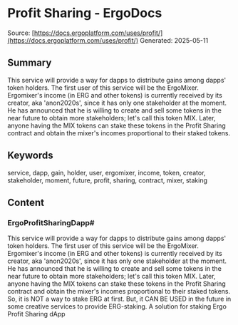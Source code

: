 # Profit Sharing - ErgoDocs
Source: [https://docs.ergoplatform.com/uses/profit/](https://docs.ergoplatform.com/uses/profit/)
Generated: 2025-05-11

## Summary
This service will provide a way for dapps to distribute gains among dapps' token holders. The first user of this service will be the ErgoMixer. Ergomixer's income (in ERG and other tokens) is currently received by its creator, aka 'anon2020s', since it has only one stakeholder at the moment. He has announced that he is willing to create and sell some tokens in the near future to obtain more stakeholders; let's call this token MIX. Later, anyone having the MIX tokens can stake these tokens in the Profit Sharing contract and obtain the mixer's incomes proportional to their staked tokens.

## Keywords
service, dapp, gain, holder, user, ergomixer, income, token, creator, stakeholder, moment, future, profit, sharing, contract, mixer, staking

## Content
### ErgoProfitSharingDapp#
This service will provide a way for dapps to distribute gains among dapps' token holders.
The first user of this service will be the ErgoMixer.
Ergomixer's income (in ERG and other tokens) is currently received by its creator, aka 'anon2020s', since it has only one stakeholder at the moment. He has announced that he is willing to create and sell some tokens in the near future to obtain more stakeholders; let's call this token MIX. Later, anyone having the MIX tokens can stake these tokens in the Profit Sharing contract and obtain the mixer's incomes proportional to their staked tokens.
So, it is NOT a way to stake ERG at first. But, it CAN BE USED in the future in some creative services to provide ERG-staking.
A solution for staking
Ergo Profit Sharing dApp
